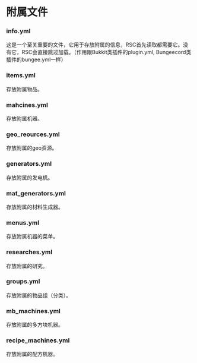 # 附属文件

### info.yml <a href="#info.yml" id="info.yml"></a>

这是一个至关重要的文件，它用于存放附属的信息，RSC首先读取都需要它。没有它，RSC会直接跳过加载。（作用跟Bukkit类插件的plugin.yml, Bungeecord类插件的bungee.yml一样）

### items.yml <a href="#items.yml" id="items.yml"></a>

存放附属物品。

### mahcines.yml <a href="#mahcines.yml" id="mahcines.yml"></a>

存放附属机器。

### geo\_reources.yml <a href="#geo_reources.yml" id="geo_reources.yml"></a>

存放附属的geo资源。

### generators.yml <a href="#generators.yml" id="generators.yml"></a>

存放附属的发电机。

### mat\_generators.yml <a href="#mat_generators.yml" id="mat_generators.yml"></a>

存放附属的材料生成器。

### menus.yml <a href="#menus.yml" id="menus.yml"></a>

存放附属机器的菜单。

### researches.yml <a href="#researches.yml" id="researches.yml"></a>

存放附属的研究。

### groups.yml <a href="#groups.yml" id="groups.yml"></a>

存放附属的物品组（分类）。

### mb\_machines.yml

存放附属的多方块机器。

### recipe\_machines.yml

存放附属的配方机器。
